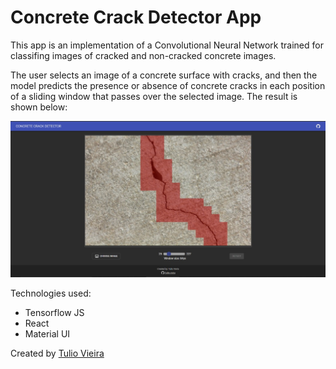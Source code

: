 # Concrete Crack Detector App

This app is an implementation of a Convolutional Neural Network trained for classifing images of cracked and non-cracked concrete images.

The user selects an image of a concrete surface with cracks, and then the model predicts the presence or absence of concrete cracks in each position of a sliding window that passes over the selected image. The result is shown below:

![Demo image](https://github.com/tulio-vieira/concrete-crack-detector-app/blob/master/demo.jpeg?raw=true)

Technologies used:
 - Tensorflow JS
 - React
 - Material UI

Created by [Tulio Vieira](http://www.github.com/tulio-vieira)